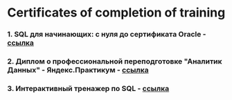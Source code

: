# Certificates of completion of training
### 1. SQL для начинающих: с нуля до сертификата Oracle - [ссылка](https://github.com/AleksandrAntonov7/Certificates-Diplomas/blob/main/sql_certificate_2021.pdf)
### 2. Диплом о профессиональной переподготовке "Аналитик Данных" - Яндекс.Практикум - [ссылка](https://github.com/AleksandrAntonov7/Certificates-Diplomas/blob/main/%D0%90%D0%BD%D1%82%D0%BE%D0%BD%D0%BE%D0%B2%20%D0%90%D0%BB%D0%B5%D0%BA%D1%81%D0%B0%D0%BD%D0%B4%D1%80%20%D0%90%D0%BB%D0%B5%D0%BA%D1%81%D0%B0%D0%BD%D0%B4%D1%80%D0%BE%D0%B2%D0%B8%D1%87_20222%D0%A6%D0%9F%D0%94%D0%9000050_RU.pdf)
### 3. Интерактивный тренажер по SQL - [ссылка](https://github.com/AleksandrAntonov7/Certificates-Diplomas/blob/main/2023_stepik-certificate-%D0%98%D0%BD%D1%82%D0%B5%D1%80%D0%B0%D0%BA%D1%82%D0%B8%D0%B2%D0%BD%D1%8B%D0%B9%20%D1%82%D1%80%D0%B5%D0%BD%D0%B0%D0%B6%D0%B5%D1%80%20%D0%BF%D0%BE%20SQL.pdf)
